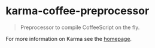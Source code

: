# karma-coffee-preprocessor

> Preprocessor to compile CoffeeScript on the fly.

For more information on Karma see the [homepage].


[homepage]: http://karma-runner.github.com

